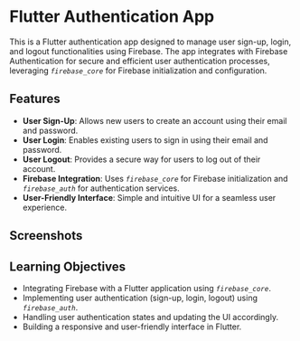 # Flutter Authentication App

This is a Flutter authentication app designed to manage user sign-up, login, and logout functionalities using Firebase. The app integrates with Firebase Authentication for secure and efficient user authentication processes, leveraging _`firebase_core`_ for Firebase initialization and configuration.

## Features

- **User Sign-Up**: Allows new users to create an account using their email and password.
- **User Login**: Enables existing users to sign in using their email and password.
- **User Logout**: Provides a secure way for users to log out of their account.
- **Firebase Integration**: Uses _`firebase_core`_ for Firebase initialization and _`firebase_auth`_ for authentication services.
- **User-Friendly Interface**: Simple and intuitive UI for a seamless user experience.

## Screenshots

## Learning Objectives

- Integrating Firebase with a Flutter application using _`firebase_core`_.
- Implementing user authentication (sign-up, login, logout) using _`firebase_auth`_.
- Handling user authentication states and updating the UI accordingly.
- Building a responsive and user-friendly interface in Flutter.
